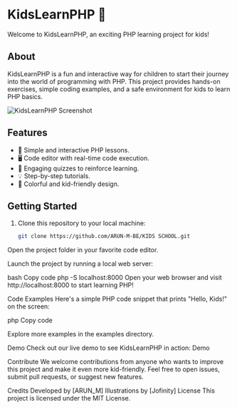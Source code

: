 # KidsLearnPHP 🚀

Welcome to KidsLearnPHP, an exciting PHP learning project for kids!

## About

KidsLearnPHP is a fun and interactive way for children to start their journey into the world of programming with PHP. This project provides hands-on exercises, simple coding examples, and a safe environment for kids to learn PHP basics.

![KidsLearnPHP Screenshot](screenshot.png)

## Features

- 🎉 Simple and interactive PHP lessons.
- 🖥️ Code editor with real-time code execution.
- 🌟 Engaging quizzes to reinforce learning.
- 💡 Step-by-step tutorials.
- 🌈 Colorful and kid-friendly design.

## Getting Started

1. Clone this repository to your local machine:

   ```bash
   git clone https://github.com/ARUN-M-BE/KIDS SCHOOL.git
Open the project folder in your favorite code editor.

Launch the project by running a local web server:

bash
Copy code
php -S localhost:8000
Open your web browser and visit http://localhost:8000 to start learning PHP!

Code Examples
Here's a simple PHP code snippet that prints "Hello, Kids!" on the screen:

php
Copy code
<?php
  echo "Hello, Kids!";
?>
Explore more examples in the examples directory.

Demo
Check out our live demo to see KidsLearnPHP in action:
Demo

Contribute
We welcome contributions from anyone who wants to improve this project and make it even more kid-friendly. Feel free to open issues, submit pull requests, or suggest new features.

Credits
Developed by [ARUN_M]
Illustrations by [Jofinity]
License
This project is licensed under the MIT License.

